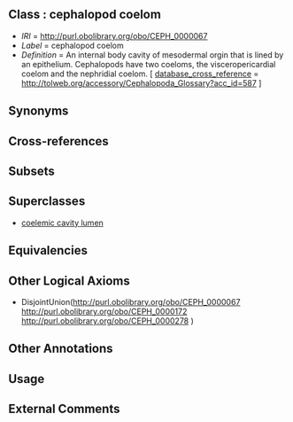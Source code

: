 
## Class : cephalopod coelom

 * *IRI* = http://purl.obolibrary.org/obo/CEPH_0000067
 * *Label* = cephalopod coelom
 * *Definition* = An internal body cavity of mesodermal orgin that is lined by an epithelium. Cephalopods have two coeloms, the visceropericardial coelom and the nephridial coelom. [ [database_cross_reference](../../ef/oboInOwl#hasDbXref.md) = http://tolweb.org/accessory/Cephalopoda_Glossary?acc_id=587 ]

## Synonyms


## Cross-references


## Subsets


## Superclasses

 * [coelemic cavity lumen](../../UBERON/23/UBERON_0002323.md)

## Equivalencies


## Other Logical Axioms

 * DisjointUnion(<http://purl.obolibrary.org/obo/CEPH_0000067> <http://purl.obolibrary.org/obo/CEPH_0000172> <http://purl.obolibrary.org/obo/CEPH_0000278> )

## Other Annotations


## Usage


## External Comments

